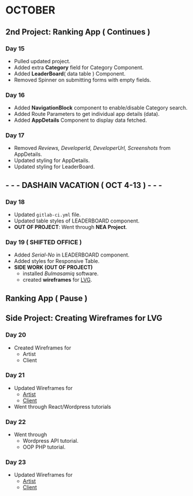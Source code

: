 # OCTOBER
## **2nd Project**: Ranking App ( Continues )

### Day 15
* Pulled updated project.
* Added extra **Category** field for Category Component.
* Added **LeaderBoard**( data table ) Component.
* Removed Spinner on submitting forms with empty fields.

### Day 16
* Added **NavigationBlock** component to enable/disable Category search.
* Added Route Parameters to get individual app details (data).
* Added **AppDetails** Component to display data fetched.

### Day 17
* Removed *Reviews, DeveloperId, DeveloperUrl, Screenshots* from AppDetails.
* Updated styling for AppDetails.
* Updated styling for LeaderBoard.

## - - - DASHAIN VACATION ( OCT 4-13 ) - - -

### Day 18 
* Updated `gitlab-ci.yml` file.
* Updated table styles of LEADERBOARD component.
* **OUT OF PROJECT**: Went through **NEA Project**.

### Day 19  ( SHIFTED OFFICE )
* Added *Serial-No* in LEADERBOARD component.
* Added styles for Responsive Table.
* **SIDE WORK (OUT OF PROJECT)**
    * installed *Bulmasamiq* software.
    * created **wireframes** for [LVG](https://github.com/tacmoktan/Internship-Side-tasks/tree/master/LVG-mockups(final)).

## Ranking App ( Pause )

## **Side Project:** Creating Wireframes for LVG
### Day 20
* Created Wireframes for 
    * Artist
    * Client

### Day 21
* Updated Wireframes for
    * [Artist](https://github.com/tacmoktan/Internship-Side-tasks/tree/master/LVG-mockups(final)/Artists)
    * [Client](https://github.com/tacmoktan/Internship-Side-tasks/tree/master/LVG-mockups(final)/Clients)
* Went through React/Wordpress tutorials

### Day 22
* Went through
    * Wordpress API tutorial.
    * OOP PHP tutorial.

### Day 23
* Updated Wireframes for
    * [Artist](https://github.com/tacmoktan/Internship-Side-tasks/tree/master/LVG-mockups(final)/Artists)
    * [Client](https://github.com/tacmoktan/Internship-Side-tasks/tree/master/LVG-mockups(final)/Clients)